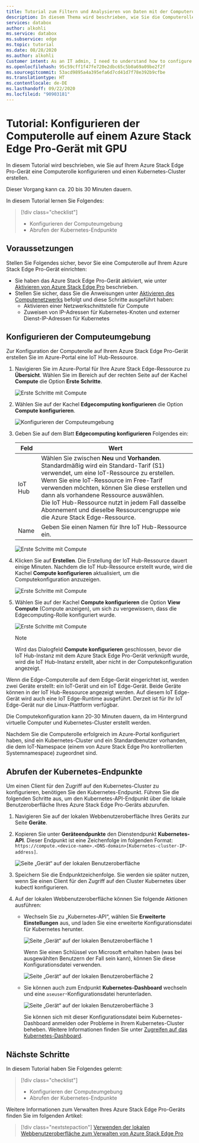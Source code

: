 ```yaml
---
title: Tutorial zum Filtern und Analysieren von Daten mit der Computerolle auf einem Azure Stack Edge Pro-Gerät mit GPU | Microsoft-Dokumentation
description: In diesem Thema wird beschrieben, wie Sie die Computerolle für ein Azure Stack Edge Pro-Gerät mit GPU konfigurieren und verwenden, um Daten vor dem Senden an Azure zu transformieren.
services: databox
author: alkohli
ms.service: databox
ms.subservice: edge
ms.topic: tutorial
ms.date: 08/28/2020
ms.author: alkohli
Customer intent: As an IT admin, I need to understand how to configure compute on Azure Stack Edge Pro so I can use it to transform the data before sending it to Azure.
ms.openlocfilehash: 95c59cff1f47fe720e2dbc65c5b0a69a09be2f2f
ms.sourcegitcommit: 53acd9895a4a395efa6d7cd41d7f78e392b9cfbe
ms.translationtype: HT
ms.contentlocale: de-DE
ms.lasthandoff: 09/22/2020
ms.locfileid: "90903181"
---
```

# <a name="tutorial-configure-compute-on-azure-stack-edge-pro-gpu-device"></a>Tutorial: Konfigurieren der Computerolle auf einem Azure Stack Edge Pro-Gerät mit GPU

<!--[!INCLUDE [applies-to-skus](../../includes/azure-stack-edge-applies-to-all-sku.md)]-->

In diesem Tutorial wird beschrieben, wie Sie auf Ihrem Azure Stack Edge Pro-Gerät eine Computerolle konfigurieren und einen Kubernetes-Cluster erstellen. 

Dieser Vorgang kann ca. 20 bis 30 Minuten dauern.


In diesem Tutorial lernen Sie Folgendes:

> [!div class="checklist"]
> * Konfigurieren der Computeumgebung
> * Abrufen der Kubernetes-Endpunkte

 
## <a name="prerequisites"></a>Voraussetzungen

Stellen Sie Folgendes sicher, bevor Sie eine Computerolle auf Ihrem Azure Stack Edge Pro-Gerät einrichten:

- Sie haben das Azure Stack Edge Pro-Gerät aktiviert, wie unter [Aktivieren von Azure Stack Edge Pro](azure-stack-edge-gpu-deploy-activate.md) beschrieben.
- Stellen Sie sicher, dass Sie die Anweisungen unter [Aktivieren des Computenetzwerks](azure-stack-edge-gpu-deploy-configure-network-compute-web-proxy.md#enable-compute-network) befolgt und diese Schritte ausgeführt haben:
    - Aktivieren einer Netzwerkschnittstelle für Compute
    - Zuweisen von IP-Adressen für Kubernetes-Knoten und externer Dienst-IP-Adressen für Kubernetes

## <a name="configure-compute"></a>Konfigurieren der Computeumgebung

Zur Konfiguration der Computerolle auf Ihrem Azure Stack Edge Pro-Gerät erstellen Sie im Azure-Portal eine IoT Hub-Ressource.

1. Navigieren Sie im Azure-Portal für Ihre Azure Stack Edge-Ressource zu **Übersicht**. Wählen Sie im Bereich auf der rechten Seite auf der Kachel **Compute** die Option **Erste Schritte**.

    ![Erste Schritte mit Compute](./media/azure-stack-edge-j-series-deploy-configure-compute/configure-compute-1.png)

2. Wählen Sie auf der Kachel **Edgecomputing konfigurieren** die Option **Compute konfigurieren**.

    ![Konfigurieren der Computeumgebung](./media/azure-stack-edge-j-series-deploy-configure-compute/configure-compute-2.png)

3. Geben Sie auf dem Blatt **Edgecomputing konfigurieren** Folgendes ein:

   
    |Feld  |Wert  |
    |---------|---------|
    |IoT Hub     | Wählen Sie zwischen **Neu** und **Vorhanden**. <br> Standardmäßig wird ein Standard-Tarif (S1) verwendet, um eine IoT-Ressource zu erstellen. Wenn Sie eine IoT-Ressource im Free-Tarif verwenden möchten, können Sie diese erstellen und dann als vorhandene Ressource auswählen. <br> Die IoT Hub-Ressource nutzt in jedem Fall dasselbe Abonnement und dieselbe Ressourcengruppe wie die Azure Stack Edge-Ressource.     |
    |Name     |Geben Sie einen Namen für Ihre IoT Hub-Ressource ein.         |

    ![Erste Schritte mit Compute](./media/azure-stack-edge-j-series-deploy-configure-compute/configure-compute-3.png)

4. Klicken Sie auf **Erstellen**. Die Erstellung der IoT Hub-Ressource dauert einige Minuten. Nachdem die IoT Hub-Ressource erstellt wurde, wird die Kachel **Compute konfigurieren** aktualisiert, um die Computekonfiguration anzuzeigen. 

    ![Erste Schritte mit Compute](./media/azure-stack-edge-j-series-deploy-configure-compute/configure-compute-4.png)

5. Wählen Sie auf der Kachel **Compute konfigurieren** die Option **View Compute** (Compute anzeigen), um sich zu vergewissern, dass die Edgecomputing-Rolle konfiguriert wurde.
    
    ![Erste Schritte mit Compute](./media/azure-stack-edge-j-series-deploy-configure-compute/configure-compute-5.png)

    > [!NOTE]
    > Wird das Dialogfeld **Compute konfigurieren** geschlossen, bevor die IoT Hub-Instanz mit dem Azure Stack Edge Pro-Gerät verknüpft wurde, wird die IoT Hub-Instanz erstellt, aber nicht in der Computekonfiguration angezeigt. 
    
Wenn die Edge-Computerolle auf dem Edge-Gerät eingerichtet ist, werden zwei Geräte erstellt: ein IoT-Gerät und ein IoT Edge-Gerät. Beide Geräte können in der IoT Hub-Ressource angezeigt werden. Auf diesem IoT Edge-Gerät wird auch eine IoT Edge-Runtime ausgeführt. Derzeit ist für Ihr IoT Edge-Gerät nur die Linux-Plattform verfügbar.

Die Computekonfiguration kann 20-30 Minuten dauern, da im Hintergrund virtuelle Computer und Kubernetes-Cluster erstellt werden. 

Nachdem Sie die Computerolle erfolgreich im Azure-Portal konfiguriert haben, sind ein Kubernetes-Cluster und ein Standardbenutzer vorhanden, die dem IoT-Namespace (einem von Azure Stack Edge Pro kontrollierten Systemnamespace) zugeordnet sind. 

## <a name="get-kubernetes-endpoints"></a>Abrufen der Kubernetes-Endpunkte

Um einen Client für den Zugriff auf den Kubernetes-Cluster zu konfigurieren, benötigen Sie den Kubernetes-Endpunkt. Führen Sie die folgenden Schritte aus, um den Kubernetes-API-Endpunkt über die lokale Benutzeroberfläche Ihres Azure Stack Edge Pro-Geräts abzurufen.

1. Navigieren Sie auf der lokalen Webbenutzeroberfläche Ihres Geräts zur Seite **Geräte**.
2. Kopieren Sie unter **Geräteendpunkte** den Dienstendpunkt **Kubernetes-API**. Dieser Endpunkt ist eine Zeichenfolge im folgenden Format: `https://compute.<device-name>.<DNS-domain>[Kubernetes-cluster-IP-address]`. 

    ![Seite „Gerät“ auf der lokalen Benutzeroberfläche](./media/azure-stack-edge-j-series-create-kubernetes-cluster/device-kubernetes-endpoint-1.png)

3. Speichern Sie die Endpunktzeichenfolge. Sie werden sie später nutzen, wenn Sie einen Client für den Zugriff auf den Cluster Kubernetes über kubectl konfigurieren.

4. Auf der lokalen Webbenutzeroberfläche können Sie folgende Aktionen ausführen:

    - Wechseln Sie zu „Kubernetes-API“, wählen Sie **Erweiterte Einstellungen** aus, und laden Sie eine erweiterte Konfigurationsdatei für Kubernetes herunter. 

        ![Seite „Gerät“ auf der lokalen Benutzeroberfläche 1](./media/azure-stack-edge-gpu-deploy-configure-compute/download-advanced-config-1.png)

        Wenn Sie einen Schlüssel von Microsoft erhalten haben (was bei ausgewählten Benutzern der Fall sein kann), können Sie diese Konfigurationsdatei verwenden.

        ![Seite „Gerät“ auf der lokalen Benutzeroberfläche 2](./media/azure-stack-edge-gpu-deploy-configure-compute/download-advanced-config-2.png)

    - Sie können auch zum Endpunkt **Kubernetes-Dashboard** wechseln und eine `aseuser`-Konfigurationsdatei herunterladen. 
    
        ![Seite „Gerät“ auf der lokalen Benutzeroberfläche 3](./media/azure-stack-edge-gpu-deploy-configure-compute/download-aseuser-config-1.png)

        Sie können sich mit dieser Konfigurationsdatei beim Kubernetes-Dashboard anmelden oder Probleme in Ihrem Kubernetes-Cluster beheben. Weitere Informationen finden Sie unter [Zugreifen auf das Kubernetes-Dashboard](azure-stack-edge-gpu-monitor-kubernetes-dashboard.md#access-dashboard). 


## <a name="next-steps"></a>Nächste Schritte

In diesem Tutorial haben Sie Folgendes gelernt:

> [!div class="checklist"]
> * Konfigurieren der Computeumgebung
> * Abrufen der Kubernetes-Endpunkte


Weitere Informationen zum Verwalten Ihres Azure Stack Edge Pro-Geräts finden Sie im folgenden Artikel:

> [!div class="nextstepaction"]
> [Verwenden der lokalen Webbenutzeroberfläche zum Verwalten von Azure Stack Edge Pro](azure-stack-edge-manage-access-power-connectivity-mode.md)
